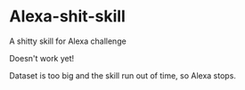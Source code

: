 # Alexa-shit-skill
A shitty skill for Alexa challenge

Doesn't work yet!

Dataset is too big and the skill run out of time, so Alexa stops.
